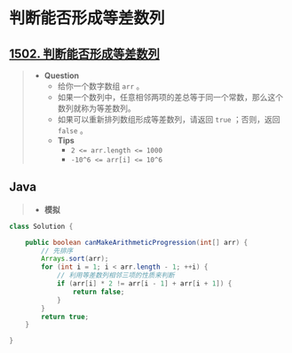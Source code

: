 # 判断能否形成等差数列

## [1502. 判断能否形成等差数列](https://leetcode.cn/problems/can-make-arithmetic-progression-from-sequence/)

> - **Question**
>   - 给你一个数字数组 `arr` 。
>   - 如果一个数列中，任意相邻两项的差总等于同一个常数，那么这个数列就称为等差数列。
>   - 如果可以重新排列数组形成等差数列，请返回 `true` ；否则，返回 `false` 。
>   - **Tips**
>     - `2 <= arr.length <= 1000`
>     - `-10^6 <= arr[i] <= 10^6`

## Java

> - **模拟**

```java
class Solution {

    public boolean canMakeArithmeticProgression(int[] arr) {
        // 先排序
        Arrays.sort(arr);
        for (int i = 1; i < arr.length - 1; ++i) {
            // 利用等差数列相邻三项的性质来判断
            if (arr[i] * 2 != arr[i - 1] + arr[i + 1]) {
                return false;
            }
        }
        return true;
    }

}
```
